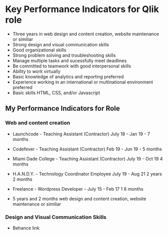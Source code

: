 # Key Performance Indicators for Qlik role

- Three years in web design and content creation, website maintenance or similiar
- Strong design and visual communication skills
- Good organizational skills
- Strong problem solving and troubleshooting skills
- Manage multiple tasks and sucessfully meet deadlines
- Be committed to teamwork with good interpersonal skills
- Ability to work virtually 
- Basic knowledge of analytics and reporting preferred
- Experience working in an international or multinational environment preferred
- Basic skills HTML, CSS, and/or Javascript

## My Performance Indicators for Role

### Web and content creation

- Launchcode - Teaching Assistant (Contractor) July 18 - Jan 19 - 7 months
- Codefever - Teaching Assistant (Contractor) Feb 19 - Jun 19 - 5 months
- Miami Dade College - Teaching Assistant (Contractor) July 19 - Oct 19 4 months
- H.A.N.D.Y. - Technology Coordinator Employee July 19 - Aug 21 2 years 2 months
- Freelance - Wordpress Developer - July 15 - Feb 17 1 8 months

- 5 years and 2 months web design and content creation, website maintenance or similiar

### Design and Visual Communication Skills

- Behance link